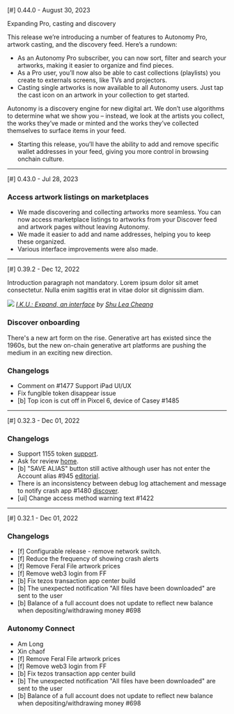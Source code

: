 [#] 0.44.0 - August 30, 2023

Expanding Pro, casting and discovery

This release we’re introducing a number of features to Autonomy Pro, artwork casting, and the discovery feed. Here’s a rundown:
- As an Autonomy Pro subscriber, you can now sort, filter and search your artworks, making it easier to organize and find pieces.
- As a Pro user, you’ll now also be able to cast collections (playlists) you create to externals screens, like TVs and projectors.
- Casting single artworks is now available to all Autonomy users. Just tap the cast icon on an artwork in your collection to get started.

Autonomy is a discovery engine for new digital art. We don’t use algorithms to determine what we show you – instead, we look at the artists you collect, the works they’ve made or minted and the works they’ve collected themselves to surface items in your feed.
- Starting this release, you’ll have the ability to add and remove specific wallet addresses in your feed, giving you more control in browsing onchain culture.

---

[#] 0.43.0 - Jul 28, 2023

### Access artwork listings on marketplaces
- We made discovering and collecting artworks more seamless. You can now access marketplace listings to artworks from your Discover feed and artwork pages without leaving Autonomy.
- We made it easier to add and name addresses, helping you to keep these organized.
- Various interface improvements were also made.

---

[#] 0.39.2 - Dec 12, 2022

Introduction paragraph not mandatory. Lorem ipsum dolor sit amet consectetur. Nulla enim sagittis erat in vitae dolor sit dignissim diam.

![](https://i.imgur.com/p77a7TF.jpg)
*[I.K.U.: Expand, an interface](https://feralfile.com/artworks/iku-expand-an-interface-8qr?fromExhibition=wetware-tkl) by [Shu Lea Cheang](http://mauvaiscontact.info)*

### Discover onboarding

There's a new art form on the rise. Generative art has existed since the 1960s, but the new on-chain generative art platforms are pushing the medium in an exciting new direction. 

### Changelogs
- Comment on #1477 Support iPad UI/UX
- Fix fungible token disappear issue 
- [b] Top icon is cut off in Pixcel 6, device of Casey #1485


---


[#] 0.32.3 - Dec 01, 2022

### Changelogs
- Support 1155 token [support](autonomy://support).
- Ask for review [home](autonomy://home).
- [b] "SAVE ALIAS" button still active although user has not enter the Account alias #945 [editorial](autonomy://editorial).
- There is an inconsistency between debug log attachement and message to notify crash app #1480 [discover](autonomy://discover).
- [ui] Change access method warning text #1422

---

[#] 0.32.1 - Dec 01, 2022

### Changelogs
- [f] Configurable release - remove network switch.
- [f] Reduce the frequency of showing crash alerts
- [f] Remove Feral File artwork prices
- [f] Remove web3 login from FF
- [b] Fix tezos transaction app center build
- [b] The unexpected notification "All files have been  downloaded" are sent to the user
- [b] Balance of a full account does not update to reflect new balance when depositing/withdrawing money #698



### Autonomy Connect
- Am Long
- Xin chaof
- [f] Remove Feral File artwork prices
- [f] Remove web3 login from FF
- [b] Fix tezos transaction app center build
- [b] The unexpected notification "All files have been  downloaded" are sent to the user
- [b] Balance of a full account does not update to reflect new balance when depositing/withdrawing money #698
